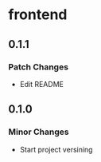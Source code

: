 # frontend

## 0.1.1

### Patch Changes

- Edit README

## 0.1.0

### Minor Changes

- Start project versining
